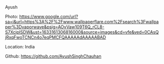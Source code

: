 Ayush

Photo: https://www.google.com/url?sa=i&url=https%3A%2F%2Fwww.wallpaperflare.com%2Fsearch%3Fwallpaper%3Dvaporwave&psig=AOvVaw109T6Q_rCL8-S7XcipISDW&ust=1633161306816000&source=images&cd=vfe&ved=0CAsQjRxqFwoTCNCn4o7eqPMCFQAAAAAdAAAAABAD

Location: India

Github: https://github.com/AyushSinghChauhan
